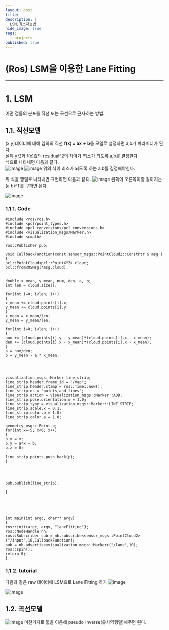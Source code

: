 ```yaml
---
layout: post
title: 
description: |
  LSM,최소자승법
hide_image: true
tags:
  - projects
published: true
---
```


# (Ros) LSM을 이용한 Lane Fitting
* * *

# 1. LSM
어떤 점들의 분포를 직선 또는 곡선으로 근사하는 방법.

## 1.1. 직선모델
(x,y)데이터에 대해 임의의 직선 **f(x) = ax + b**를 모델로 설정하면 a,b가 파라미터가 된다.   
실제 y값과 f(x)값의 residual^2의 차이가 최소가 되도록 a,b를 결정한다.   
식으로 나타내면 다음과 같다.   
![image](https://user-images.githubusercontent.com/69246778/170639400-e4532bd2-5672-4fe4-a285-8f54e8ec602d.png)
![image](https://user-images.githubusercontent.com/69246778/170639418-56b469aa-af2a-4aae-a84d-495276fb1043.png)
위의 식이 최소가 되도록 하는 a,b를 결정해야한다.   
   
위 식을 행렬로 나타내면 표현하면 다음과 같다. 
![image](https://user-images.githubusercontent.com/69246778/170641246-5d59ef73-9f2f-4733-9bf5-faf682b82d47.png)
왼쪽이 오른쪽이랑 같아지는 (a b)^T를 구하면 된다.
   
![image](https://user-images.githubusercontent.com/69246778/170641514-977a0334-666c-43d0-b0d3-9e029949b862.png)
   
   
### 1.1.1. Code
```
#include <ros/ros.h>
#include <pcl/point_types.h>
#include <pcl_conversions/pcl_conversions.h>
#include <visualization_msgs/Marker.h>
#include <cmath>

ros::Publisher pub;

void CallbackFunction(const sensor_msgs::PointCloud2::ConstPtr & msg )
{
pcl::PointCloud<pcl::PointXYZ> cloud;
pcl::fromROSMsg(*msg,cloud);


double x_mean, y_mean, num, den, a, b;
int len = cloud.size();

for(int i=0; i<len; i++)
{
x_mean += cloud.points[i].x;
y_mean += cloud.points[i].y;
}
x_mean = x_mean/len;
y_mean = y_mean/len;

for(int i=0; i<len; i++)
{
num += (cloud.points[i].y - y_mean)*(cloud.points[i].x - x_mean);
den += (cloud.points[i].x - x_mean)*(cloud.points[i].x - x_mean);
}
a = num/den;
b = y_mean - a * x_mean;




visualization_msgs::Marker line_strip;
line_strip.header.frame_id = "/map";
line_strip.header.stamp = ros::Time::now();
line_strip.ns = "points_and_lines";
line_strip.action = visualization_msgs::Marker::ADD;
line_strip.pose.orientation.w = 1.0;
line_strip.type = visualization_msgs::Marker::LINE_STRIP;
line_strip.scale.x = 0.1;
line_strip.color.b = 1.0;
line_strip.color.a = 1.0;

geometry_msgs::Point p;
for(int x=-5; x<6; x++)
{
p.x = x;
p.y = a*x + b;
p.z = 0;

line_strip.points.push_back(p);
}




pub.publish(line_strip);

}





int main(int argc, char** argv)
{
ros::init(argc, argv, "laneFitting");
ros::NodeHandle nh;
ros::Subscriber sub = nh.subscribe<sensor_msgs::PointCloud2>("/input",10,CallbackFunction);
pub = nh.advertise<visualization_msgs::Marker>("/lane",10);
ros::spin();
return 0;
}
```

### 1.1.2. tutorial
다음과 같은 raw 데이터에 LSM으로 Lane Fitting 하기
![image](https://user-images.githubusercontent.com/69246778/170643940-f76b910a-6757-4708-8343-f6b44d453896.png)

![image](https://user-images.githubusercontent.com/69246778/170643998-daf58320-1765-45f1-b9d2-4e4c90487791.png)







## 1.2. 곡선모델
![image](https://user-images.githubusercontent.com/69246778/170641626-dddaa18b-7601-4b0a-be98-dfeccd00a064.png)
마찬가지로 툴을 이용해 pseudo inverse(유사역행렬)해주면 된다.
